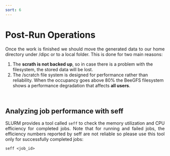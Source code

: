 ```yaml
---
sort: 6
---
```


# Post-Run Operations

<style>
.text {
  margin-bottom: 10px;
}
</style>


<div align="justify" class="text">
Once the work is finished we should move the generated data to our home directory under /dipc or to a local folder. This is done for two main reasons:</div>


1. The **scrath is not backed up**, so in case there is a problem with the filesystem, the stored data will be lost.
2. The /scratch file system is designed for performance rather than reliability. When the occupancy goes above 80% the BeeGFS filesystem shows a performance degradation that affects **all users**.

<br> <!-- Blank line -->
## Analyzing job performance with seff

<div align="justify" class="text">
SLURM provides a tool called <code>seff</code> to check the memory utilization and CPU efficiency for completed jobs. Note that for running and failed jobs, the efficiency numbers reported by seff are not reliable so please use this tool only for successfully completed jobs:</div>

```
seff <job_id>
```

